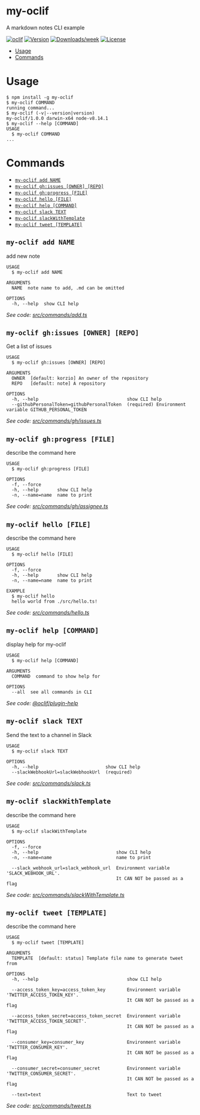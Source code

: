my-oclif
========

A markdown notes CLI example

[![oclif](https://img.shields.io/badge/cli-oclif-brightgreen.svg)](https://oclif.io)
[![Version](https://img.shields.io/npm/v/my-oclif.svg)](https://npmjs.org/package/my-oclif)
[![Downloads/week](https://img.shields.io/npm/dw/my-oclif.svg)](https://npmjs.org/package/my-oclif)
[![License](https://img.shields.io/npm/l/my-oclif.svg)](https://github.com/articles/my-oclif/blob/master/package.json)

<!-- toc -->
* [Usage](#usage)
* [Commands](#commands)
<!-- tocstop -->
# Usage
<!-- usage -->
```sh-session
$ npm install -g my-oclif
$ my-oclif COMMAND
running command...
$ my-oclif (-v|--version|version)
my-oclif/1.0.0 darwin-x64 node-v8.14.1
$ my-oclif --help [COMMAND]
USAGE
  $ my-oclif COMMAND
...
```
<!-- usagestop -->
# Commands
<!-- commands -->
* [`my-oclif add NAME`](#my-oclif-add-name)
* [`my-oclif gh:issues [OWNER] [REPO]`](#my-oclif-ghissues-owner-repo)
* [`my-oclif gh:progress [FILE]`](#my-oclif-ghprogress-file)
* [`my-oclif hello [FILE]`](#my-oclif-hello-file)
* [`my-oclif help [COMMAND]`](#my-oclif-help-command)
* [`my-oclif slack TEXT`](#my-oclif-slack-text)
* [`my-oclif slackWithTemplate`](#my-oclif-slackwithtemplate)
* [`my-oclif tweet [TEMPLATE]`](#my-oclif-tweet-template)

## `my-oclif add NAME`

add new note

```
USAGE
  $ my-oclif add NAME

ARGUMENTS
  NAME  note name to add, .md can be omitted

OPTIONS
  -h, --help  show CLI help
```

_See code: [src/commands/add.ts](https://github.com/korzio/my-oclif/blob/v1.0.0/src/commands/add.ts)_

## `my-oclif gh:issues [OWNER] [REPO]`

Get a list of issues

```
USAGE
  $ my-oclif gh:issues [OWNER] [REPO]

ARGUMENTS
  OWNER  [default: korzio] An owner of the repository
  REPO   [default: note] A repository

OPTIONS
  -h, --help                                 show CLI help
  --githubPersonalToken=githubPersonalToken  (required) Environment variable GITHUB_PERSONAL_TOKEN
```

_See code: [src/commands/gh/issues.ts](https://github.com/korzio/my-oclif/blob/v1.0.0/src/commands/gh/issues.ts)_

## `my-oclif gh:progress [FILE]`

describe the command here

```
USAGE
  $ my-oclif gh:progress [FILE]

OPTIONS
  -f, --force
  -h, --help       show CLI help
  -n, --name=name  name to print
```

_See code: [src/commands/gh/assignee.ts](https://github.com/korzio/my-oclif/blob/v1.0.0/src/commands/gh/progress.ts)_

## `my-oclif hello [FILE]`

describe the command here

```
USAGE
  $ my-oclif hello [FILE]

OPTIONS
  -f, --force
  -h, --help       show CLI help
  -n, --name=name  name to print

EXAMPLE
  $ my-oclif hello
  hello world from ./src/hello.ts!
```

_See code: [src/commands/hello.ts](https://github.com/korzio/my-oclif/blob/v1.0.0/src/commands/hello.ts)_

## `my-oclif help [COMMAND]`

display help for my-oclif

```
USAGE
  $ my-oclif help [COMMAND]

ARGUMENTS
  COMMAND  command to show help for

OPTIONS
  --all  see all commands in CLI
```

_See code: [@oclif/plugin-help](https://github.com/oclif/plugin-help/blob/v2.1.6/src/commands/help.ts)_

## `my-oclif slack TEXT`

Send the text to a channel in Slack

```
USAGE
  $ my-oclif slack TEXT

OPTIONS
  -h, --help                         show CLI help
  --slackWebhookUrl=slackWebhookUrl  (required)
```

_See code: [src/commands/slack.ts](https://github.com/korzio/my-oclif/blob/v1.0.0/src/commands/slack.ts)_

## `my-oclif slackWithTemplate`

describe the command here

```
USAGE
  $ my-oclif slackWithTemplate

OPTIONS
  -f, --force
  -h, --help                             show CLI help
  -n, --name=name                        name to print

  --slack_webhook_url=slack_webhook_url  Environment variable 'SLACK_WEBHOOK_URL'.
                                         It CAN NOT be passed as a flag
```

_See code: [src/commands/slackWithTemplate.ts](https://github.com/korzio/my-oclif/blob/v1.0.0/src/commands/slackWithTemplate.ts)_

## `my-oclif tweet [TEMPLATE]`

describe the command here

```
USAGE
  $ my-oclif tweet [TEMPLATE]

ARGUMENTS
  TEMPLATE  [default: status] Template file name to generate tweet from

OPTIONS
  -h, --help                                 show CLI help

  --access_token_key=access_token_key        Environment variable 'TWITTER_ACCESS_TOKEN_KEY'.
                                             It CAN NOT be passed as a flag

  --access_token_secret=access_token_secret  Environment variable 'TWITTER_ACCESS_TOKEN_SECRET'.
                                             It CAN NOT be passed as a flag

  --consumer_key=consumer_key                Environment variable 'TWITTER_CONSUMER_KEY'.
                                             It CAN NOT be passed as a flag

  --consumer_secret=consumer_secret          Environment variable 'TWITTER_CONSUMER_SECRET'.
                                             It CAN NOT be passed as a flag

  --text=text                                Text to tweet
```

_See code: [src/commands/tweet.ts](https://github.com/korzio/my-oclif/blob/v1.0.0/src/commands/tweet.ts)_
<!-- commandsstop -->
